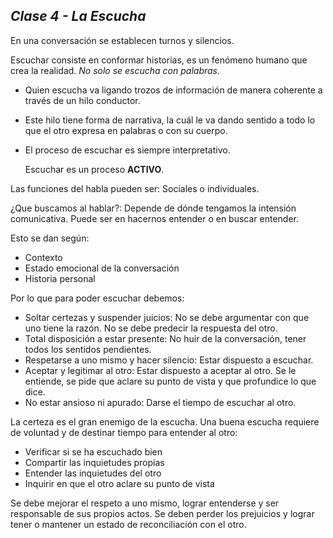 ## _Clase 4 - La Escucha_

En una conversación se establecen turnos y silencios.

Escuchar consiste en conformar historias, es un fenómeno humano que crea la 
realidad. *No solo se escucha con palabras.*
   
 * Quien escucha va ligando trozos de información de manera coherente a través 
   de un hilo conductor.
 * Este hilo tiene forma de narrativa, la cuál le va dando sentido a todo lo 
   que el otro expresa en palabras o con su cuerpo.
 * El proceso de escuchar es siempre interpretativo.
   
   Escuchar es un proceso **ACTIVO**.

Las funciones del habla pueden ser: Sociales o individuales.

¿Que buscamos al hablar?: Depende de dónde tengamos la intensión comunicativa. 
Puede ser en hacernos entender o en buscar entender. 

Esto se dan según:
    
 * Contexto
 * Estado emocional de la conversación
 * Historia personal
    
Por lo que para poder escuchar debemos:
    
 * Soltar certezas y suspender juicios: No se debe argumentar con que uno 
   tiene la razón. No se debe predecir la respuesta del otro.
 * Total disposición a estar presente: No huir de la conversación, tener todos 
   los sentidos pendientes.
 * Respetarse a uno mismo y hacer silencio: Estar dispuesto a escuchar.
 * Aceptar y legitimar al otro: Estar dispuesto a aceptar al otro. Se le 
   entiende, se pide que aclare su punto de vista y que profundice lo que dice.
 * No estar ansioso ni apurado: Darse el tiempo de escuchar al otro.
   
La certeza es el gran enemigo de la escucha. Una buena escucha requiere de 
voluntad y de destinar tiempo para entender al otro:
    
 * Verificar si se ha escuchado bien
 * Compartir las inquietudes propias
 * Entender las inquietudes del otro
 * Inquirir en que el otro aclare su punto de vista
    

Se debe mejorar el respeto a uno mismo, lograr entenderse y ser responsable de 
sus propios actos. Se deben perder los prejuicios y lograr tener o mantener un 
estado de reconciliación con el otro.